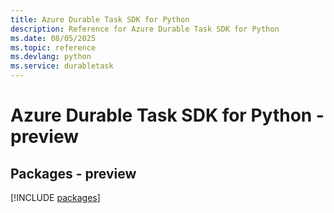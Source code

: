 ```yaml
---
title: Azure Durable Task SDK for Python
description: Reference for Azure Durable Task SDK for Python
ms.date: 08/05/2025
ms.topic: reference
ms.devlang: python
ms.service: durabletask
---
```

# Azure Durable Task SDK for Python - preview
## Packages - preview
[!INCLUDE [packages](durable-task-index.md)]